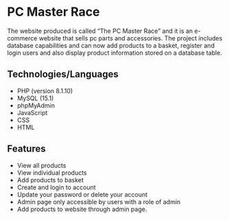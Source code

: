 # PC Master Race

The website produced is called “The PC Master Race” and it is an e-commerce website that sells pc parts and accessories. The project includes database capabilities and can now add products to a basket, register and login users and also display product information stored on a database table.

## Technologies/Languages

- PHP (version 8.1.10)
- MySQL (15.1)
- phpMyAdmin
- JavaScript
- CSS
- HTML

## Features

- View all products
- View individual products
- Add products to basket
- Create and login to account
- Update your password or delete your account
- Admin page only accessible by users with a role of admin
- Add products to website through admin page.

